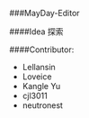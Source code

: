 ###MayDay-Editor

####Idea 
探索

####Contributor: 
+ Lellansin
+ Loveice
+ Kangle Yu
+ cjl3011
+ neutronest



